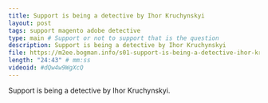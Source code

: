 ```yaml
---
title: Support is being a detective by Ihor Kruchynskyi
layout: post
tags: support magento adobe detective
type: main # Support or not to support that is the question
description: Support is being a detective by Ihor Kruchynskyi
file: https://m2ee.bogman.info/s01-support-is-being-a-detective-ihor-kruchynskyi.mp3
length: "24:43" # mm:ss
videoid: #dQw4w9WgXcQ
---
```


Support is being a detective by Ihor Kruchynskyi.

